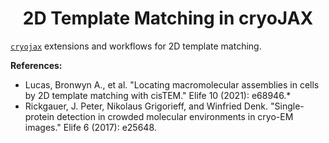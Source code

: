 <h1 align='center'>2D Template Matching in cryoJAX</h1>

[`cryojax`](https://github.com/mjo22/cryojax) extensions and workflows for 2D template matching.

**References:**
- Lucas, Bronwyn A., et al. "Locating macromolecular assemblies in cells by 2D template matching with cisTEM." Elife 10 (2021): e68946.*
- Rickgauer, J. Peter, Nikolaus Grigorieff, and Winfried Denk. "Single-protein detection in crowded molecular environments in cryo-EM images." Elife 6 (2017): e25648.
